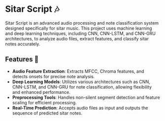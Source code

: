 # Sitar Script 🎶

Sitar Script is an advanced audio processing and note classification system designed specifically for sitar music. This project uses machine learning and deep learning techniques, including CNN, CNN-LSTM, and CNN-GRU architectures, to analyze audio files, extract features, and classify sitar notes accurately.

## Features 🚀
- **Audio Feature Extraction**: Extracts MFCC, Chroma features, and detects onsets for precise note analysis.
- **Deep Learning Models**: Utilizes various architectures such as CNN, CNN-LSTM, and CNN-GRU for note classification, allowing flexibility and enhanced performance.
- **Preprocessing Tools**: Handles non-silent segment detection and feature scaling for efficient processing.
- **Real-Time Prediction**: Accepts audio files as input and outputs the sequence of predicted sitar notes.
